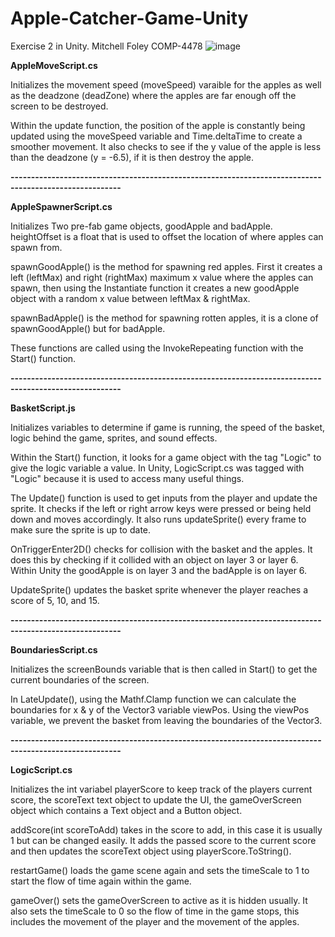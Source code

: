 # Apple-Catcher-Game-Unity
Exercise 2 in Unity.
Mitchell Foley
COMP-4478
![image](https://user-images.githubusercontent.com/55286115/225471023-78cedaa4-8a58-4667-a1bd-b9c612831267.png)

**AppleMoveScript.cs**

Initializes the movement speed (moveSpeed) varaible for the apples as well as the deadzone (deadZone) where the apples are 
far enough off the screen to be destroyed.

Within the update function, the position of the apple is constantly being updated using the moveSpeed variable and Time.deltaTime
to create a smoother movement. It also checks to see if the y value of the apple is less than the deadzone (y = -6.5), if it is then destroy 
the apple.

**-------------------------------------------------------------------------------------------------------**

**AppleSpawnerScript.cs**

Initializes Two pre-fab game objects, goodApple and badApple.
heightOffset is a float that is used to offset the location of where apples can spawn from.

spawnGoodApple() is the method for spawning red apples.
First it creates a left (leftMax) and right (rightMax) maximum x value where the apples can spawn, then using
the Instantiate function it creates a new goodApple object with a random x value between leftMax & rightMax.

spawnBadApple() is the method for spawning rotten apples, it is a clone of spawnGoodApple() but for badApple.

These functions are called using the InvokeRepeating function with the Start() function.

**-------------------------------------------------------------------------------------------------------**

**BasketScript.js**

Initializes variables to determine if game is running, the speed of the basket, logic behind the game, sprites, and sound effects.

Within the Start() function, it looks for a game object with the tag "Logic" to give the logic variable a value.
In Unity, LogicScript.cs was tagged with "Logic" because it is used to access many useful things.

The Update() function is used to get inputs from the player and update the sprite. It checks if the left or right arrow keys were pressed
or being held down and moves accordingly. It also runs updateSprite() every frame to make sure the sprite is up to date.

OnTriggerEnter2D() checks for collision with the basket and the apples. It does this by checking if it collided with an object on layer 3 or layer 6.
Within Unity the goodApple is on layer 3 and the badApple is on layer 6.

UpdateSprite() updates the basket sprite whenever the player reaches a score of 5, 10, and 15.

**-------------------------------------------------------------------------------------------------------**

**BoundariesScript.cs**

Initializes the screenBounds variable that is then called in Start() to get the current boundaries of the screen.

In LateUpdate(), using the Mathf.Clamp function we can calculate the boundaries for x & y of the Vector3 variable viewPos.
Using the viewPos variable, we prevent the basket from leaving the boundaries of the Vector3.

**-------------------------------------------------------------------------------------------------------**

**LogicScript.cs**

Initializes the int variabel playerScore to keep track of the players current score, the scoreText text object to update the UI, the gameOverScreen object which contains a Text object and a Button object.

addScore(int scoreToAdd) takes in the score to add, in this case it is usually 1 but can be changed easily. It adds the passed score to the current score
and then updates the scoreText object using playerScore.ToString().

restartGame() loads the game scene again and sets the timeScale to 1 to start the flow of time again within the game.

gameOver() sets the gameOverScreen to active as it is hidden usually. It also sets the timeScale to 0 so the flow of time in the game stops, this includes the
movement of the player and the movement of the apples.

